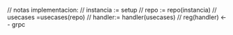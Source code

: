 
// notas implementacion:
// instancia := setup
// repo := repo(instancia)
// usecases =usecases(repo)
// handler:= handler(usecases)
// reg(handler) <-- grpc